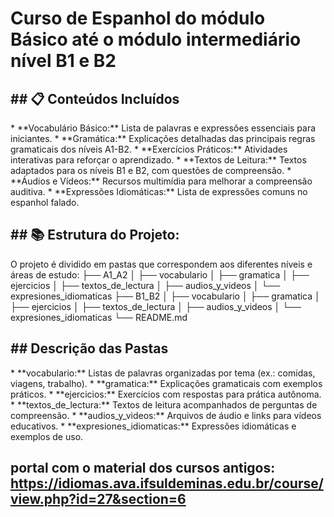 <H1>Curso de Espanhol do módulo Básico até o módulo intermediário nível B1 e B2</H1>

<h2> ## 📋 Conteúdos Incluídos</h2>
* **Vocabulário Básico:** Lista de palavras e expressões essenciais para iniciantes.
* **Gramática:** Explicações detalhadas das principais regras gramaticais dos níveis A1-B2.
* **Exercícios Práticos:** Atividades interativas para reforçar o aprendizado.
* **Textos de Leitura:** Textos adaptados para os níveis B1 e B2, com questões de compreensão.
* **Áudios e Vídeos:** Recursos multimídia para melhorar a compreensão auditiva.
* **Expressões Idiomáticas:** Lista de expressões comuns no espanhol falado.

<h2> ## 📚 Estrutura do Projeto:</h2>

O projeto é dividido em pastas que correspondem aos diferentes níveis e áreas de estudo:
├── A1_A2
│   ├── vocabulario
│   ├── gramatica
│   ├── ejercicios
│   ├── textos_de_lectura
│   ├── audios_y_videos
│   └── expresiones_idiomaticas
├── B1_B2
│   ├── vocabulario
│   ├── gramatica
│   ├── ejercicios
│   ├── textos_de_lectura
│   ├── audios_y_videos
│   └── expresiones_idiomaticas
└── README.md

<h2>## Descrição das Pastas</h2>
* **vocabulario:** Listas de palavras organizadas por tema (ex.: comidas, viagens, trabalho).
* **gramatica:** Explicações gramaticais com exemplos práticos.
* **ejercicios:** Exercícios com respostas para prática autônoma.
* **textos_de_lectura:** Textos de leitura acompanhados de perguntas de compreensão.
* **audios_y_videos:** Arquivos de áudio e links para vídeos educativos.
* **expresiones_idiomaticas:** Expressões idiomáticas e exemplos de uso.

## portal com o material dos cursos antigos: https://idiomas.ava.ifsuldeminas.edu.br/course/view.php?id=27&section=6
